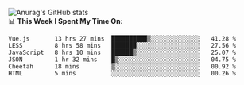 
![Anurag's GitHub stats](https://github-readme-stats.vercel.app/api?username=supergczh&show_icons=true&theme=radical)
<br />
📊 **This Week I Spent My Time On:**

<!--START_SECTION:waka-->

```text
Vue.js       13 hrs 27 mins  ██████████▒░░░░░░░░░░░░░░   41.28 %
LESS         8 hrs 58 mins   ███████░░░░░░░░░░░░░░░░░░   27.56 %
JavaScript   8 hrs 10 mins   ██████▒░░░░░░░░░░░░░░░░░░   25.07 %
JSON         1 hr 32 mins    █▒░░░░░░░░░░░░░░░░░░░░░░░   04.75 %
Cheetah      18 mins         ▒░░░░░░░░░░░░░░░░░░░░░░░░   00.92 %
HTML         5 mins          ░░░░░░░░░░░░░░░░░░░░░░░░░   00.26 %
```

<!--END_SECTION:waka-->
